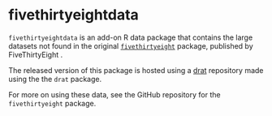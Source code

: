 
<!-- README.md is generated from README.Rmd. Please edit that file -->

# fivethirtyeightdata

`fivethirtyeightdata` is an add-on R data package that contains the
large datasets not found in the original
[`fivethirtyeight`](https://github.com/rudeboybert/fivethirtyeight)
package, published by FiveThirtyEight .

The released version of this package is hosted using a
[drat](https://github.com/fivethirtyeightdata/drat) repository made
using the the `drat` package.

For more on using these data, see the GitHub repository for the
`fivethirtyeight` package.
